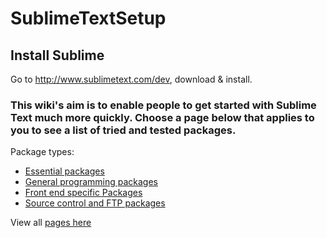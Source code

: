 # SublimeTextSetup

## Install Sublime
Go to http://www.sublimetext.com/dev, download & install.

### This wiki's aim is to enable people to get started with Sublime Text much more quickly. Choose a page below that applies to you to see a list of tried and tested packages.

Package types:
* [Essential packages](https://github.com/mrmartineau/SublimeTextSetup/wiki/Essential-packages)
* [General programming packages](https://github.com/mrmartineau/SublimeTextSetup/wiki/General-programming-packages)
* [Front end specific Packages](https://github.com/mrmartineau/SublimeTextSetup/wiki/Front-end-specific-Packages)
* [Source control and FTP packages](https://github.com/mrmartineau/SublimeTextSetup/wiki/Source-control-and-FTP-packages)

View all [pages here](https://github.com/mrmartineau/SublimeTextSetup/wiki/_pages)
